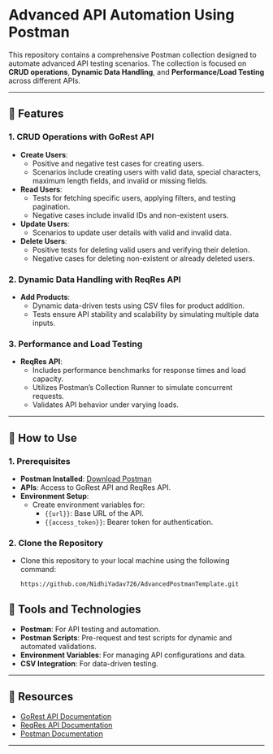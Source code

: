 # Advanced API Automation Using Postman

This repository contains a comprehensive Postman collection designed to automate advanced API testing scenarios. The collection is focused on **CRUD operations**, **Dynamic Data Handling**, and **Performance/Load Testing** across different APIs.

---

## 📌 Features

### 1. CRUD Operations with GoRest API
- **Create Users**:
  - Positive and negative test cases for creating users.
  - Scenarios include creating users with valid data, special characters, maximum length fields, and invalid or missing fields.
- **Read Users**:
  - Tests for fetching specific users, applying filters, and testing pagination.
  - Negative cases include invalid IDs and non-existent users.
- **Update Users**:
  - Scenarios to update user details with valid and invalid data.
- **Delete Users**:
  - Positive tests for deleting valid users and verifying their deletion.
  - Negative cases for deleting non-existent or already deleted users.

### 2. Dynamic Data Handling with ReqRes API
- **Add Products**:
  - Dynamic data-driven tests using CSV files for product addition.
  - Tests ensure API stability and scalability by simulating multiple data inputs.

### 3. Performance and Load Testing
- **ReqRes API**:
  - Includes performance benchmarks for response times and load capacity.
  - Utilizes Postman’s Collection Runner to simulate concurrent requests.
  - Validates API behavior under varying loads.

---

## 🚀 How to Use

### 1. Prerequisites
- **Postman Installed**: [Download Postman](https://www.postman.com/downloads/)
- **APIs**: Access to GoRest API and ReqRes API.
- **Environment Setup**:
  - Create environment variables for:
    - `{{url}}`: Base URL of the API.
    - `{{access_token}}`: Bearer token for authentication.

### 2. Clone the Repository
- Clone this repository to your local machine using the following command:
  ```bash
  https://github.com/NidhiYadav726/AdvancedPostmanTemplate.git

## 🔧 Tools and Technologies
- **Postman**: For API testing and automation.
- **Postman Scripts**: Pre-request and test scripts for dynamic and automated validations.
- **Environment Variables**: For managing API configurations and data.
- **CSV Integration**: For data-driven testing.

---

## 📂 Resources
- [GoRest API Documentation](https://gorest.co.in/)
- [ReqRes API Documentation](https://reqres.in/)
- [Postman Documentation](https://learning.postman.com/)

---

